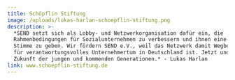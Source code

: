 ```yaml
---
title: Schöpflin Stiftung
image: /uploads/lukas-harlan-schoepflin-stiftung.png
description: >-
  *SEND setzt sich als Lobby- und Netzwerkorganisation dafür ein, die
  Rahmenbedingungen für Sozialunternehmen zu verbessern und ihnen eine lautere
  Stimme zu geben. Wir fördern SEND e.V., weil das Netzwerk damit Wegbereiter
  für verantwortungsvolles Unternehmertum in Deutschland ist. Jetzt und für die
  Zukunft der jungen und kommenden Generationen.* - Lukas Harlan
link: www.schoepflin-stiftung.de
---
```

